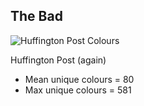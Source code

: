 ## The Bad

![Huffington Post Colours](img/huffpo-2.gif)

Huffington Post (again)

- Mean unique colours = 80
- Max unique colours = 581
